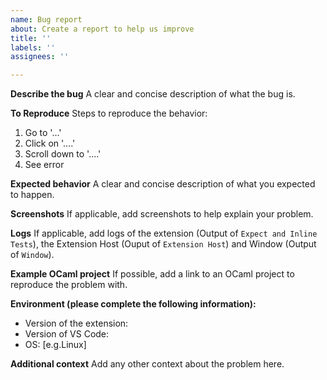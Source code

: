 ```yaml
---
name: Bug report
about: Create a report to help us improve
title: ''
labels: ''
assignees: ''

---
```


**Describe the bug**
A clear and concise description of what the bug is.

**To Reproduce**
Steps to reproduce the behavior:
1. Go to '...'
2. Click on '....'
3. Scroll down to '....'
4. See error

**Expected behavior**
A clear and concise description of what you expected to happen.

**Screenshots**
If applicable, add screenshots to help explain your problem.

**Logs**
If applicable, add logs of the extension (Output of `Expect and Inline Tests`), the Extension Host (Ouput of `Extension Host`) and Window (Output of `Window`).

**Example OCaml project**
If possible, add a link to an OCaml project to reproduce the problem with.

**Environment (please complete the following information):**
 - Version of the extension:
 - Version of VS Code: 
 - OS: [e.g.Linux]

**Additional context**
Add any other context about the problem here.
